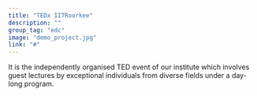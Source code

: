 ```yaml
---
title: "TEDx IITRoorkee"
description: ""
group_tag: "edc"
image: "demo_project.jpg" 
link: "#"
---
```


 It is the independently organised TED event of our institute which involves guest lectures by exceptional individuals from diverse fields under a day-long program.